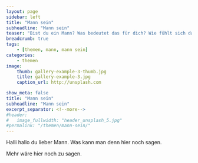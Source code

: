 ```yaml
---
layout: page
sidebar: left
title: "Mann sein"
subheadline: "Mann sein"
teaser: "Bist du ein Mann? Was bedeutet das für dich? Wie fühlt sich das an?"
breadcrumb: true
tags:
    - [themen, mann, mann sein]
categories:
    - themen
image:
    thumb: gallery-example-3-thumb.jpg
    title: gallery-example-3.jpg
    caption_url: http://unsplash.com

show_meta: false
title: "Mann sein"
subheadline: "Mann sein"
excerpt_separator: <!--more-->
#header:
#   image_fullwidth: "header_unsplash_5.jpg"
#permalink: "/themen/mann-sein/"
---
```


Halli hallo du lieber Mann. Was kann man denn hier noch sagen.

<!--more-->

Mehr wäre hier noch zu sagen.

